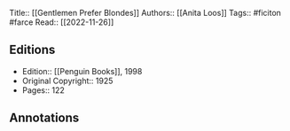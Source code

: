 Title:: [[Gentlemen Prefer Blondes]]
Authors:: [[Anita Loos]]
Tags:: #ficiton #farce
Read:: [[2022-11-26]]

## Editions
- Edition:: [[Penguin Books]], 1998
- Original Copyright:: 1925
- Pages:: 122

## Annotations
